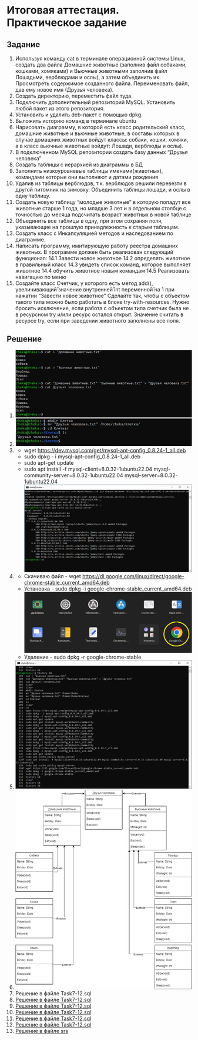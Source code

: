 # Итоговая аттестация. Практическое задание
## Задание
1. Используя команду cat в терминале операционной системы Linux, создать
   два файла Домашние животные (заполнив файл собаками, кошками,
   хомяками) и Вьючные животными заполнив файл Лошадьми, верблюдами и
   ослы), а затем объединить их. Просмотреть содержимое созданного файла.
   Переименовать файл, дав ему новое имя (Друзья человека).
2. Создать директорию, переместить файл туда.
3. Подключить дополнительный репозиторий MySQL. Установить любой пакет
   из этого репозитория.
4. Установить и удалить deb-пакет с помощью dpkg.
5. Выложить историю команд в терминале ubuntu
6. Нарисовать диаграмму, в которой есть класс родительский класс, домашние
   животные и вьючные животные, в составы которых в случае домашних
   животных войдут классы: собаки, кошки, хомяки, а в класс вьючные животные
   войдут: Лошади, верблюды и ослы).
7. В подключенном MySQL репозитории создать базу данных “Друзья
   человека”
8. Создать таблицы с иерархией из диаграммы в БД
9. Заполнить низкоуровневые таблицы именами(животных), командами
   которые они выполняют и датами рождения
10. Удалив из таблицы верблюдов, т.к. верблюдов решили перевезти в другой
    питомник на зимовку. Объединить таблицы лошади, и ослы в одну таблицу.
11. Создать новую таблицу “молодые животные” в которую попадут все
    животные старше 1 года, но младше 3 лет и в отдельном столбце с точностью
    до месяца подсчитать возраст животных в новой таблице
12. Объединить все таблицы в одну, при этом сохраняя поля, указывающие на
    прошлую принадлежность к старым таблицам.
13. Создать класс с Инкапсуляцией методов и наследованием по диаграмме.
14. Написать программу, имитирующую работу реестра домашних животных.
    В программе должен быть реализован следующий функционал:
    14.1 Завести новое животное
    14.2 определять животное в правильный класс
    14.3 увидеть список команд, которое выполняет животное
    14.4 обучить животное новым командам
    14.5 Реализовать навигацию по меню
15. Создайте класс Счетчик, у которого есть метод add(), увеличивающий̆
    значение внутренней̆ int переменной̆ на 1 при нажатии “Завести новое
    животное” Сделайте так, чтобы с объектом такого типа можно было работать в
    блоке try-with-resources. Нужно бросить исключение, если работа с объектом
    типа счетчик была не в ресурсном try и/или ресурс остался открыт. Значение
    считать в ресурсе try, если при заведении животного заполнены все поля.

## Решение 
1. ![Задание](Scrinshots/1.jpg)
2. ![Задание](Scrinshots/2.jpg)
3. * wget https://dev.mysql.com/get/mysql-apt-config_0.8.24-1_all.deb
   * sudo dpkg - i mysql-apt-config_0.8.24-1_all.deb
   * sudo apt-get update
   * sudo apt install -f mysql-client=8.0.32-1ubuntu22.04 mysql-community-server=8.0.32-1ubuntu22.04 mysql-server=8.0.32-1ubuntu22.04
     ![Задание](Scrinshots/3.jpg)
4. * Скачиваю файл - wget https://dl.google.com/linux/direct/google-chrome-stable_current_amd64.deb
   * Установка - sudo dpkg -i google-chrome-stable_current_amd64.deb
   ![Задание](Scrinshots/4.jpg)
   * Удаление - sudo dpkg -r google-chrome-stable
5. ![Задание](Scrinshots/5.jpg)
6. ![Задание](Scrinshots/Диограмма.drawio.png)
7. Решение в файле Task7-12.sql
8. [Решение в файле Task7-12.sql](Task7-12.sql)
9. [Решение в файле Task7-12.sql](Task7-12.sql)
10. [Решение в файле Task7-12.sql](Task7-12.sql)
11. [Решение в файле Task7-12.sql](Task7-12.sql) 
12. [Решение в файле Task7-12.sql](Task7-12.sql) 
13. [Решение в файле srs](src)